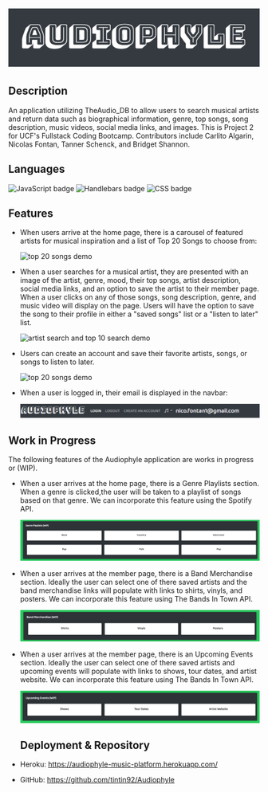 # ![audiophyle](./public/assets/audiophyleLogo.png)

## Description

An application utilizing TheAudio_DB to allow users to search musical artists and return data such as biographical information, genre, top songs, song description, music videos, social media links, and images. This is Project 2 for UCF's Fullstack Coding Bootcamp. Contributors include Carlito Algarin, Nicolas Fontan, Tanner Schenck, and Bridget Shannon.

## Languages

<img float="left" alt="JavaScript badge" src="https://img.shields.io/badge/JavaScript-50%25-yellow">

<img float="left" alt="Handlebars badge" src="https://img.shields.io/badge/Handlebars-46%25-orange">

<img float="left" alt="CSS badge" src="https://img.shields.io/badge/CSS-4%25-blueviolet">

## Features

- When users arrive at the home page, there is a carousel of featured artists for musical inspiration and a list of Top 20 Songs to choose from:

  ![top 20 songs demo](./public/assets/top20demo.gif)

- When a user searches for a musical artist, they are presented with an image of the artist, genre, mood, their top songs, artist description, social media links, and an option to save the artist to their member page. When a user clicks on any of those songs, song description, genre, and music video will display on the page. Users will have the option to save the song to their profile in either a "saved songs" list or a "listen to later" list.

  ![artist search and top 10 search demo](./public/assets/songsearchdemo.gif)

- Users can create an account and save their favorite artists, songs, or songs to listen to later.

  ![top 20 songs demo](./public/assets/.gif)

- When a user is logged in, their email is displayed in the navbar:

  ![top 20 songs demo](./public/assets/emaildisplay.png)

## Work in Progress

The following features of the Audiophyle application are works in progress or (WIP).

- When a user arrives at the home page, there is a Genre Playlists section. When a genre is clicked,the user will be taken to a playlist of songs based on that genre. We can incorporate this feature using the Spotify API.

  ![genre playlists](./public/assets/genreplaylists.png)

- When a user arrives at the member page, there is a Band Merchandise section. Ideally the user can select one of there saved artists and the band merchandise links will populate with links to shirts, vinyls, and posters. We can incorporate this feature using The Bands In Town API.

  ![band merchandise](./public/assets/bandmerchandise.png)

- When a user arrives at the member page, there is an Upcoming Events section. Ideally the user can select one of there saved artists and upcoming events will populate with links to shows, tour dates, and artist website. We can incorporate this feature using The Bands In Town API.

  ![upcoming events](./public/assets/upcomingevents.png)

  ## Deployment & Repository

- Heroku: https://audiophyle-music-platform.herokuapp.com/
- GitHub: https://github.com/tintin92/Audiophyle

